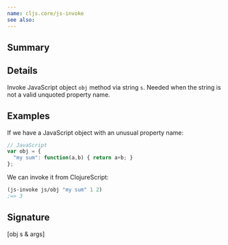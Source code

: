 ```yaml
---
name: cljs.core/js-invoke
see also:
---
```


## Summary

## Details

Invoke JavaScript object `obj` method via string `s`. Needed when the string is
not a valid unquoted property name.

## Examples

If we have a JavaScript object with an unusual property name:

```js
// JavaScript
var obj = {
  "my sum": function(a,b) { return a+b; }
};
```

We can invoke it from ClojureScript:

```clj
(js-invoke js/obj "my sum" 1 2)
;=> 3
```

## Signature
[obj s & args]
